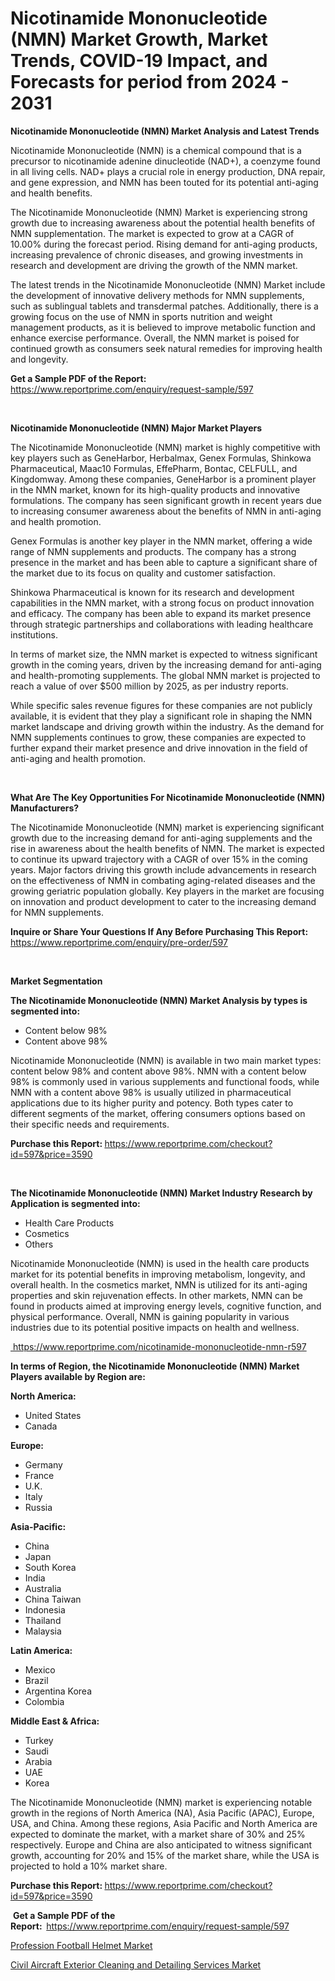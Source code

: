 <p><h1>Nicotinamide Mononucleotide (NMN) Market Growth, Market Trends, COVID-19 Impact, and Forecasts for period from 2024 - 2031</h1></p><p><strong>Nicotinamide Mononucleotide (NMN) Market Analysis and Latest Trends</strong></p>
<p><p>Nicotinamide Mononucleotide (NMN) is a chemical compound that is a precursor to nicotinamide adenine dinucleotide (NAD+), a coenzyme found in all living cells. NAD+ plays a crucial role in energy production, DNA repair, and gene expression, and NMN has been touted for its potential anti-aging and health benefits.</p><p>The Nicotinamide Mononucleotide (NMN) Market is experiencing strong growth due to increasing awareness about the potential health benefits of NMN supplementation. The market is expected to grow at a CAGR of 10.00% during the forecast period. Rising demand for anti-aging products, increasing prevalence of chronic diseases, and growing investments in research and development are driving the growth of the NMN market.</p><p>The latest trends in the Nicotinamide Mononucleotide (NMN) Market include the development of innovative delivery methods for NMN supplements, such as sublingual tablets and transdermal patches. Additionally, there is a growing focus on the use of NMN in sports nutrition and weight management products, as it is believed to improve metabolic function and enhance exercise performance. Overall, the NMN market is poised for continued growth as consumers seek natural remedies for improving health and longevity.</p></p>
<p><strong>Get a Sample PDF of the Report:&nbsp;</strong> <a href="https://www.reportprime.com/enquiry/request-sample/597">https://www.reportprime.com/enquiry/request-sample/597</a></p>
<p>&nbsp;</p>
<p><strong>Nicotinamide Mononucleotide (NMN) Major Market Players</strong></p>
<p><p>The Nicotinamide Mononucleotide (NMN) market is highly competitive with key players such as GeneHarbor, Herbalmax, Genex Formulas, Shinkowa Pharmaceutical, Maac10 Formulas, EffePharm, Bontac, CELFULL, and Kingdomway. Among these companies, GeneHarbor is a prominent player in the NMN market, known for its high-quality products and innovative formulations. The company has seen significant growth in recent years due to increasing consumer awareness about the benefits of NMN in anti-aging and health promotion.</p><p>Genex Formulas is another key player in the NMN market, offering a wide range of NMN supplements and products. The company has a strong presence in the market and has been able to capture a significant share of the market due to its focus on quality and customer satisfaction.</p><p>Shinkowa Pharmaceutical is known for its research and development capabilities in the NMN market, with a strong focus on product innovation and efficacy. The company has been able to expand its market presence through strategic partnerships and collaborations with leading healthcare institutions.</p><p>In terms of market size, the NMN market is expected to witness significant growth in the coming years, driven by the increasing demand for anti-aging and health-promoting supplements. The global NMN market is projected to reach a value of over $500 million by 2025, as per industry reports.</p><p>While specific sales revenue figures for these companies are not publicly available, it is evident that they play a significant role in shaping the NMN market landscape and driving growth within the industry. As the demand for NMN supplements continues to grow, these companies are expected to further expand their market presence and drive innovation in the field of anti-aging and health promotion.</p></p>
<p>&nbsp;</p>
<p><strong>What Are The Key Opportunities For Nicotinamide Mononucleotide (NMN) Manufacturers?</strong></p>
<p><p>The Nicotinamide Mononucleotide (NMN) market is experiencing significant growth due to the increasing demand for anti-aging supplements and the rise in awareness about the health benefits of NMN. The market is expected to continue its upward trajectory with a CAGR of over 15% in the coming years. Major factors driving this growth include advancements in research on the effectiveness of NMN in combating aging-related diseases and the growing geriatric population globally. Key players in the market are focusing on innovation and product development to cater to the increasing demand for NMN supplements.</p></p>
<p><strong>Inquire or Share Your Questions If Any Before Purchasing This Report:</strong> <a href="https://www.reportprime.com/enquiry/pre-order/597">https://www.reportprime.com/enquiry/pre-order/597</a></p>
<p>&nbsp;</p>
<p><strong>Market Segmentation</strong></p>
<p><strong>The Nicotinamide Mononucleotide (NMN) Market Analysis by types is segmented into:</strong></p>
<p><ul><li>Content below 98%</li><li>Content above 98%</li></ul></p>
<p><p>Nicotinamide Mononucleotide (NMN) is available in two main market types: content below 98% and content above 98%. NMN with a content below 98% is commonly used in various supplements and functional foods, while NMN with a content above 98% is usually utilized in pharmaceutical applications due to its higher purity and potency. Both types cater to different segments of the market, offering consumers options based on their specific needs and requirements.</p></p>
<p><strong>Purchase this Report:&nbsp;</strong><a href="https://www.reportprime.com/checkout?id=597&price=3590">https://www.reportprime.com/checkout?id=597&price=3590</a></p>
<p>&nbsp;</p>
<p><strong>The Nicotinamide Mononucleotide (NMN) Market Industry Research by Application is segmented into:</strong></p>
<p><ul><li>Health Care Products</li><li>Cosmetics</li><li>Others</li></ul></p>
<p><p>Nicotinamide Mononucleotide (NMN) is used in the health care products market for its potential benefits in improving metabolism, longevity, and overall health. In the cosmetics market, NMN is utilized for its anti-aging properties and skin rejuvenation effects. In other markets, NMN can be found in products aimed at improving energy levels, cognitive function, and physical performance. Overall, NMN is gaining popularity in various industries due to its potential positive impacts on health and wellness.</p></p>
<p><a href="https://www.reportprime.com/nicotinamide-mononucleotide-nmn-r597">&nbsp;https://www.reportprime.com/nicotinamide-mononucleotide-nmn-r597</a></p>
<p><strong>In terms of Region, the Nicotinamide Mononucleotide (NMN) Market Players available by Region are:</strong></p>
<p>
    <p> <strong> North America: </strong>
        <ul>
            <li>United States</li>
            <li>Canada</li>
        </ul>
        </p> 
    <p> <strong> Europe: </strong>
        <ul>
            <li>Germany</li>
            <li>France</li>
            <li>U.K.</li>
            <li>Italy</li>
            <li>Russia</li>
        </ul>
        </p> 
    <p> <strong> Asia-Pacific: </strong>
        <ul>
            <li>China</li>
            <li>Japan</li>
            <li>South Korea</li>
            <li>India</li>
            <li>Australia</li>
            <li>China Taiwan</li>
            <li>Indonesia</li>
            <li>Thailand</li>
            <li>Malaysia</li>
        </ul>
        </p> 
    <p> <strong> Latin America: </strong>
        <ul>
            <li>Mexico</li>
            <li>Brazil</li>
            <li>Argentina Korea</li>
            <li>Colombia</li>
        </ul>
        </p> 
    <p> <strong> Middle East & Africa: </strong>
        <ul>
            <li>Turkey</li>
            <li>Saudi</li>
            <li>Arabia</li>
            <li>UAE</li>
            <li>Korea</li>
        </ul>
    </p>
    </p>
<p><p>The Nicotinamide Mononucleotide (NMN) market is experiencing notable growth in the regions of North America (NA), Asia Pacific (APAC), Europe, USA, and China. Among these regions, Asia Pacific and North America are expected to dominate the market, with a market share of 30% and 25% respectively. Europe and China are also anticipated to witness significant growth, accounting for 20% and 15% of the market share, while the USA is projected to hold a 10% market share.</p></p>
<p><strong>Purchase this Report: </strong><a href="https://www.reportprime.com/checkout?id=597&price=3590">https://www.reportprime.com/checkout?id=597&price=3590</a></p>
<p>&nbsp;<strong>Get a Sample PDF of the Report:&nbsp;&nbsp;</strong><a href="https://www.reportprime.com/enquiry/request-sample/597">https://www.reportprime.com/enquiry/request-sample/597</a></p>
<p><strong></strong></p>
<p><p><a href="https://issuu.com/reportprime-2/docs/profession-football-helmet-market-s_34e5639cff7b06">Profession Football Helmet Market</a></p><p><a href="https://issuu.com/reportprime-2/docs/civil-aircraft-exterior-cleaning-an_358b9aa659e635">Civil Aircraft Exterior Cleaning and Detailing Services Market</a></p></p>